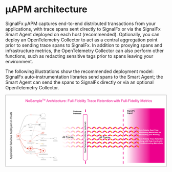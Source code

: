 # µAPM architecture

SignalFx µAPM captures end-to-end distributed transactions from your applications, with trace spans sent directly to SignalFx or via the SignalFx Smart Agent deployed on each host (recommended). Optionally, you can deploy an OpenTelemetry Collector to act as a central aggregation point prior to sending trace spans to SignalFx. In addition to proxying spans and infrastructure metrics, the OpenTelemetry Collector can also perform other functions, such as redacting sensitive tags prior to spans leaving your environment.

The following illustrations show the recommended deployment model: SignalFx auto-instrumentation libraries send spans to the Smart Agent; the Smart Agent can send the spans to SignalFx directly or via an optional OpenTelemetry Collector.

![Architecture Ove4view](../images/module6/arch-overview.png#shadow)

